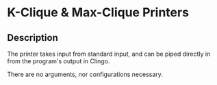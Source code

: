 # K-Clique & Max-Clique Printers

## Description
The printer takes input from standard input, and can be piped directly in from the program's output in Clingo.

There are no arguments, nor configurations necessary.

